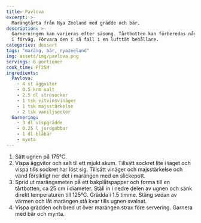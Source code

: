 ```yaml
---
title: Pavlova
excerpt: >-
  Marängtårta från Nya Zeeland med grädde och bär.
description: >-
  Garnerningen kan varieras efter säsong. Tårtbotten kan förberedas några dagar
  i förväg. Förvara den i så fall i en lufttät behållare.
categories: dessert
tags: "maräng, bär, nyazeeland"
img: assets/img/pavlova.png
servings: 6 portioner
cook_time: PT25M
ingredients:
  Pavlova:
    - 4 st äggvitor
    - 0.5 krm salt
    - 2.5 dl strösocker
    - 1 tsk vitvinsvinäger
    - 1 tsk majsstärkelse
    - 2 tsk vaniljsocker
  Garnering:
    - 3 dl vispgrädde
    - 0.25 l jordgubbar
    - 1 dl blåbär
    - mynta
---
```


1. Sätt ugnen på 175°C.
2. Vispa äggvitor och salt til ett mjukt skum. Tillsätt sockret lite i taget och
   vispa tills sockret har löst sig. Tillsätt vinäger och majsstärkelse och vänd
   försiktigt ner det i marängen med en slickepott.
3. Sprid ut marängsmeten på ett bakplåtspapper och forma till en tårtbotten, ca
   25 cm i diameter. Ställ in i nedre delen av ugnen och sänk direkt
   temperaturen till 125°C. Grädda i 1.5 timme. Stäng sedan av värmen och låt
   marängen stå kvar tills ugnen svalnat.
4. Vispa grädden och bred ut över marängen strax före servering. Garnera med bär
   och mynta.

